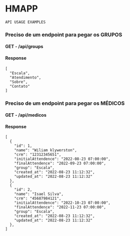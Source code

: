 # HMAPP

```API USAGE EXAMPLES```

### Preciso de um endpoint para pegar os GRUPOS
#### GET - /api/groups
#### Response

```
[
  "Escala",
  "Atendimento",
  "Sobre",
  "Contato"
]
```


### Preciso de um endpoint para pegar os MÉDICOS
#### GET - /api/medicos
#### Response

```
[
  {
    "id": 1,
    "name": "Wiliam klywerston",
    "crm": "12312345651",
    "initialAttendence": "2022-08-23 07:00:00",
    "finalAttendence": "2022-09-23 07:00:00",
    "group": "Escala",
    "created_at": "2022-08-23 11:12:32",
    "updated_at": "2022-08-23 11:12:32"
  },
  {
    "id": 2,
    "name": "Isael Silva",
    "crm": "45687984121",
    "initialAttendence": "2022-10-23 07:00:00",
    "finalAttendence": "2022-11-23 07:00:00",
    "group": "Escala",
    "created_at": "2022-08-23 11:12:32",
    "updated_at": "2022-08-23 11:12:32"
  },
]
```